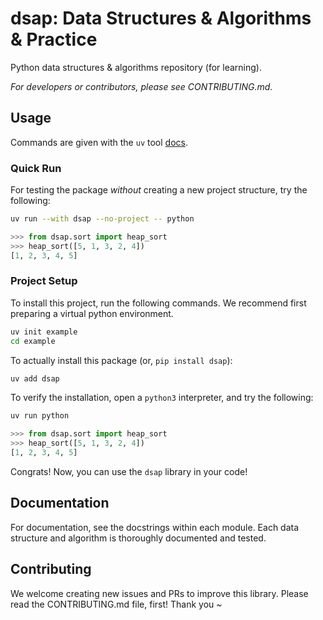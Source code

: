 # dsap: Data Structures & Algorithms & Practice

Python data structures & algorithms repository (for learning).

_For developers or contributors, please see CONTRIBUTING.md._

## Usage

Commands are given with the `uv` tool [docs](https://docs.astral.sh/uv/).

### Quick Run

For testing the package _without_ creating a new project structure, try the
following:

```bash
uv run --with dsap --no-project -- python
```

```python
>>> from dsap.sort import heap_sort
>>> heap_sort([5, 1, 3, 2, 4])
[1, 2, 3, 4, 5]
```

### Project Setup

To install this project, run the following commands. We recommend first
preparing a virtual python environment.

```bash
uv init example
cd example
```

To actually install this package (or, `pip install dsap`):

```bash
uv add dsap
```

To verify the installation, open a `python3` interpreter, and try the following:

```bash
uv run python
```

```python
>>> from dsap.sort import heap_sort
>>> heap_sort([5, 1, 3, 2, 4])
[1, 2, 3, 4, 5]
```

Congrats! Now, you can use the `dsap` library in your code!

## Documentation

For documentation, see the docstrings within each module. Each data structure
and algorithm is thoroughly documented and tested.

## Contributing

We welcome creating new issues and PRs to improve this library. Please read the
CONTRIBUTING.md file, first! Thank you ~

